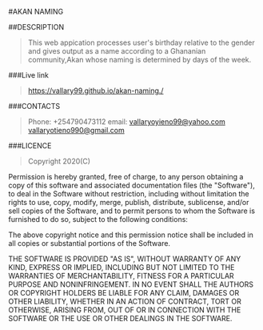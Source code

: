 #AKAN NAMING

##DESCRIPTION
>This web appication processes user's birthday relative to the gender and gives output as a name according to a Ghananian community,Akan whose naming is determined by days of the week.

###Live link
> https://vallary99.github.io/akan-naming./

###CONTACTS
>Phone:  +254790473112
>email:  vallaryoyieno99@yahoo.com   vallaryotieno990@gmail.com

###LICENCE
>Copyright 2020(C) 

Permission is hereby granted, free of charge, to any person obtaining a copy of this software and associated documentation files (the "Software"), to deal in the Software without restriction, including without limitation the rights to use, copy, modify, merge, publish, distribute, sublicense, and/or sell copies of the Software, and to permit persons to whom the Software is furnished to do so, subject to the following conditions:

The above copyright notice and this permission notice shall be included in all copies or substantial portions of the Software.

THE SOFTWARE IS PROVIDED "AS IS", WITHOUT WARRANTY OF ANY KIND, EXPRESS OR IMPLIED, INCLUDING BUT NOT LIMITED TO THE WARRANTIES OF MERCHANTABILITY, FITNESS FOR A PARTICULAR PURPOSE AND NONINFRINGEMENT. IN NO EVENT SHALL THE AUTHORS OR COPYRIGHT HOLDERS BE LIABLE FOR ANY CLAIM, DAMAGES OR OTHER LIABILITY, WHETHER IN AN ACTION OF CONTRACT, TORT OR OTHERWISE, ARISING FROM, OUT OF OR IN CONNECTION WITH THE SOFTWARE OR THE USE OR OTHER DEALINGS IN THE SOFTWARE.



